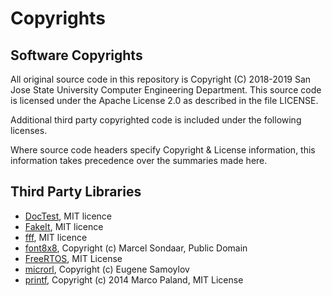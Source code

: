 # Copyrights

## Software Copyrights

All original source code in this repository is Copyright (C) 2018-2019
San Jose State University Computer Engineering Department. This source
code is licensed under the Apache License 2.0 as described in the file
LICENSE.

Additional third party copyrighted code is included under the following
licenses.

Where source code headers specify Copyright & License information, this
information takes precedence over the summaries made here.

## Third Party Libraries

- [DocTest](https://github.com/onqtam/doctest), MIT licence
- [FakeIt](https://github.com/eranpeer/FakeIt), MIT licence
- [fff](https://github.com/meekrosoft/fff), MIT licence
- [font8x8](https://github.com/dhepper/font8x8), Copyright (c) Marcel Sondaar,
  Public Domain
- [FreeRTOS](https://www.freertos.org/), MIT License
- [microrl](https://github.com/Helius/microrl), Copyright (c) Eugene
  Samoylov
- [printf](https://github.com/mpaland/printf), Copyright (c) 2014
  Marco Paland, MIT License
